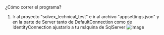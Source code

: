 ¿Cómo correr el programa?

1. Ir al proyecto "solvex_technical_test" e ir al archivo "appsettings.json" y en la parte de Server tanto de DefaultConnection como de IdentityConnection ajustarlo a tu máquina de SqlServer
![image](https://github.com/JaimeTerrero/Solvex_Technical_Test/assets/95511131/48c78341-cb76-4b8d-8e3a-d49feb221433)

